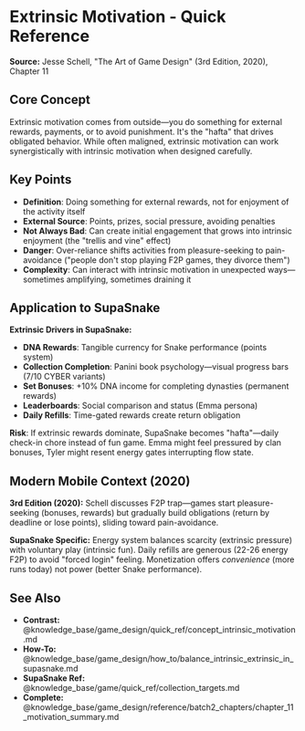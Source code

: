 # Extrinsic Motivation - Quick Reference

**Source:** Jesse Schell, "The Art of Game Design" (3rd Edition, 2020), Chapter 11

## Core Concept

Extrinsic motivation comes from outside—you do something for external rewards, payments, or to avoid punishment. It's the "hafta" that drives obligated behavior. While often maligned, extrinsic motivation can work synergistically with intrinsic motivation when designed carefully.

## Key Points

- **Definition**: Doing something for external rewards, not for enjoyment of the activity itself
- **External Source**: Points, prizes, social pressure, avoiding penalties
- **Not Always Bad**: Can create initial engagement that grows into intrinsic enjoyment (the "trellis and vine" effect)
- **Danger**: Over-reliance shifts activities from pleasure-seeking to pain-avoidance ("people don't stop playing F2P games, they divorce them")
- **Complexity**: Can interact with intrinsic motivation in unexpected ways—sometimes amplifying, sometimes draining it

## Application to SupaSnake

**Extrinsic Drivers in SupaSnake:**
- **DNA Rewards**: Tangible currency for Snake performance (points system)
- **Collection Completion**: Panini book psychology—visual progress bars (7/10 CYBER variants)
- **Set Bonuses**: +10% DNA income for completing dynasties (permanent rewards)
- **Leaderboards**: Social comparison and status (Emma persona)
- **Daily Refills**: Time-gated rewards create return obligation

**Risk**: If extrinsic rewards dominate, SupaSnake becomes "hafta"—daily check-in chore instead of fun game. Emma might feel pressured by clan bonuses, Tyler might resent energy gates interrupting flow state.

## Modern Mobile Context (2020)

**3rd Edition (2020):** Schell discusses F2P trap—games start pleasure-seeking (bonuses, rewards) but gradually build obligations (return by deadline or lose points), sliding toward pain-avoidance.

**SupaSnake Specific:** Energy system balances scarcity (extrinsic pressure) with voluntary play (intrinsic fun). Daily refills are generous (22-26 energy F2P) to avoid "forced login" feeling. Monetization offers *convenience* (more runs today) not power (better Snake performance).

## See Also

- **Contrast:** @knowledge_base/game_design/quick_ref/concept_intrinsic_motivation.md
- **How-To:** @knowledge_base/game_design/how_to/balance_intrinsic_extrinsic_in_supasnake.md
- **SupaSnake Ref:** @knowledge_base/game/quick_ref/collection_targets.md
- **Complete:** @knowledge_base/game_design/reference/batch2_chapters/chapter_11_motivation_summary.md
